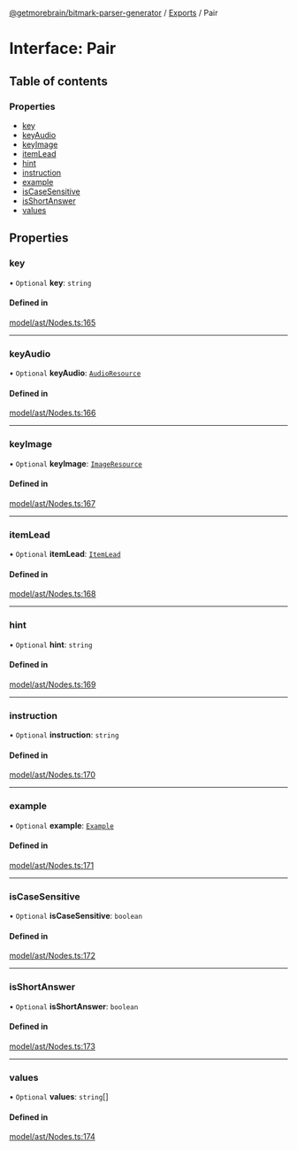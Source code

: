 [@getmorebrain/bitmark-parser-generator](../API.md) / [Exports](../modules.md) / Pair

# Interface: Pair

## Table of contents

### Properties

- [key](Pair.md#key)
- [keyAudio](Pair.md#keyAudio)
- [keyImage](Pair.md#keyImage)
- [itemLead](Pair.md#itemLead)
- [hint](Pair.md#hint)
- [instruction](Pair.md#instruction)
- [example](Pair.md#example)
- [isCaseSensitive](Pair.md#isCaseSensitive)
- [isShortAnswer](Pair.md#isShortAnswer)
- [values](Pair.md#values)

## Properties

### key

• `Optional` **key**: `string`

#### Defined in

[model/ast/Nodes.ts:165](https://github.com/getMoreBrain/bitmark-parser-generator/blob/b82d7bf/src/model/ast/Nodes.ts#L165)

___

### keyAudio

• `Optional` **keyAudio**: [`AudioResource`](AudioResource.md)

#### Defined in

[model/ast/Nodes.ts:166](https://github.com/getMoreBrain/bitmark-parser-generator/blob/b82d7bf/src/model/ast/Nodes.ts#L166)

___

### keyImage

• `Optional` **keyImage**: [`ImageResource`](ImageResource.md)

#### Defined in

[model/ast/Nodes.ts:167](https://github.com/getMoreBrain/bitmark-parser-generator/blob/b82d7bf/src/model/ast/Nodes.ts#L167)

___

### itemLead

• `Optional` **itemLead**: [`ItemLead`](ItemLead.md)

#### Defined in

[model/ast/Nodes.ts:168](https://github.com/getMoreBrain/bitmark-parser-generator/blob/b82d7bf/src/model/ast/Nodes.ts#L168)

___

### hint

• `Optional` **hint**: `string`

#### Defined in

[model/ast/Nodes.ts:169](https://github.com/getMoreBrain/bitmark-parser-generator/blob/b82d7bf/src/model/ast/Nodes.ts#L169)

___

### instruction

• `Optional` **instruction**: `string`

#### Defined in

[model/ast/Nodes.ts:170](https://github.com/getMoreBrain/bitmark-parser-generator/blob/b82d7bf/src/model/ast/Nodes.ts#L170)

___

### example

• `Optional` **example**: [`Example`](../modules.md#Example)

#### Defined in

[model/ast/Nodes.ts:171](https://github.com/getMoreBrain/bitmark-parser-generator/blob/b82d7bf/src/model/ast/Nodes.ts#L171)

___

### isCaseSensitive

• `Optional` **isCaseSensitive**: `boolean`

#### Defined in

[model/ast/Nodes.ts:172](https://github.com/getMoreBrain/bitmark-parser-generator/blob/b82d7bf/src/model/ast/Nodes.ts#L172)

___

### isShortAnswer

• `Optional` **isShortAnswer**: `boolean`

#### Defined in

[model/ast/Nodes.ts:173](https://github.com/getMoreBrain/bitmark-parser-generator/blob/b82d7bf/src/model/ast/Nodes.ts#L173)

___

### values

• `Optional` **values**: `string`[]

#### Defined in

[model/ast/Nodes.ts:174](https://github.com/getMoreBrain/bitmark-parser-generator/blob/b82d7bf/src/model/ast/Nodes.ts#L174)
